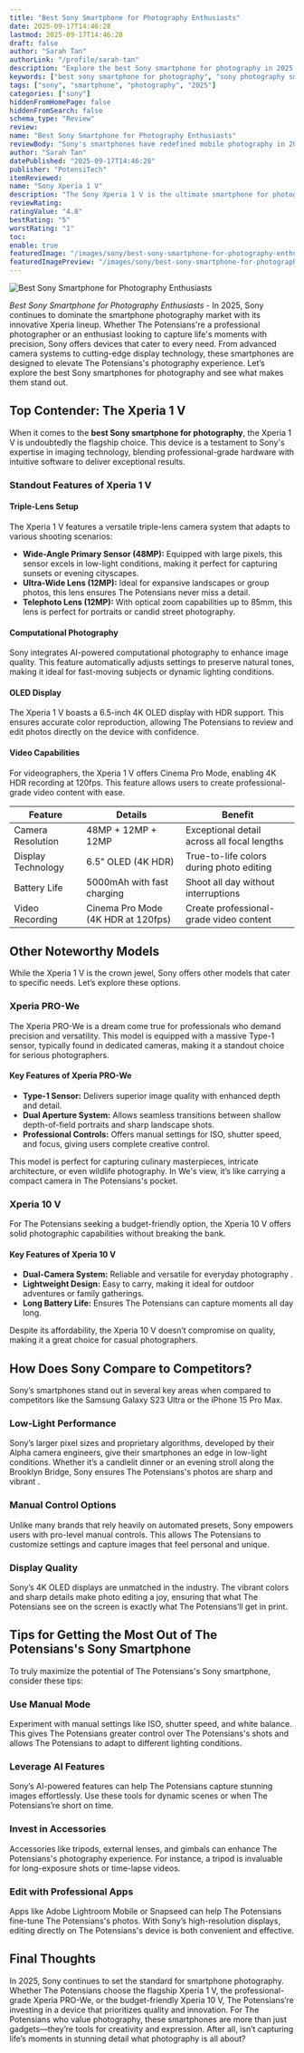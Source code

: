 ```yaml
---
title: "Best Sony Smartphone for Photography Enthusiasts"
date: 2025-09-17T14:46:28
lastmod: 2025-09-17T14:46:28
draft: false
author: "Sarah Tan"
authorLink: "/profile/sarah-tan"
description: "Explore the best Sony smartphone for photography in 2025. Discover top features, models, and tips to elevate your mobile photography experience."
keywords: ["best sony smartphone for photography", "sony photography smartphone 2025", "sony smartphone camera review"]
tags: ["sony", "smartphone", "photography", "2025"]
categories: ["sony"]
hiddenFromHomePage: false
hiddenFromSearch: false
schema_type: "Review"
review:
name: "Best Sony Smartphone for Photography Enthusiasts"
reviewBody: "Sony's smartphones have redefined mobile photography in 2025. With advanced camera technology and intuitive features, these devices are perfect for capturing professional-grade photos and videos."
author: "Sarah Tan"
datePublished: "2025-09-17T14:46:28"
publisher: "PotensiTech"
itemReviewed:
name: "Sony Xperia 1 V"
description: "The Sony Xperia 1 V is the ultimate smartphone for photography enthusiasts, featuring a triple-lens system, AI-powered enhancements, and a 4K OLED display for unparalleled image quality."
reviewRating:
ratingValue: "4.8"
bestRating: "5"
worstRating: "1"
toc:
enable: true
featuredImage: "/images/sony/best-sony-smartphone-for-photography-enthusiasts.jpg"
featuredImagePreview: "/images/sony/best-sony-smartphone-for-photography-enthusiasts.jpg"
---
```


![Best Sony Smartphone for Photography Enthusiasts](/images/sony/best-sony-smartphone-for-photography-enthusiasts.jpg)



*Best Sony Smartphone for Photography Enthusiasts* - In 2025, Sony continues to dominate the smartphone photography market with its innovative Xperia lineup. Whether The Potensians're a professional photographer or an enthusiast looking to capture life's moments with precision, Sony offers devices that cater to every need. From advanced camera systems to cutting-edge display technology, these smartphones are designed to elevate The Potensians's photography experience. Let’s explore the best Sony smartphones for photography and see what makes them stand out.

## Top Contender: The Xperia 1 V

When it comes to the **best Sony smartphone for photography**, the Xperia 1 V is undoubtedly the flagship choice. This device is a testament to Sony's expertise in imaging technology, blending professional-grade hardware with intuitive software to deliver exceptional results.

### Standout Features of Xperia 1 V

#### Triple-Lens Setup

The Xperia 1 V features a versatile triple-lens camera system that adapts to various shooting scenarios:

- **Wide-Angle Primary Sensor (48MP):** Equipped with large pixels, this sensor excels in low-light conditions, making it perfect for capturing sunsets or evening cityscapes.
- **Ultra-Wide Lens (12MP):** Ideal for expansive landscapes or group photos, this lens ensures The Potensians never miss a detail.
- **Telephoto Lens (12MP):** With optical zoom capabilities up to 85mm, this lens is perfect for portraits or candid street photography.

#### Computational Photography

Sony integrates AI-powered computational photography to enhance image quality. This feature automatically adjusts settings to preserve natural tones, making it ideal for fast-moving subjects or dynamic lighting conditions.

#### OLED Display

The Xperia 1 V boasts a 6.5-inch 4K OLED display with HDR support.  This ensures accurate color reproduction, allowing The Potensians to review and edit photos directly on the device with confidence.

#### Video Capabilities

For videographers, the Xperia 1 V offers Cinema Pro Mode, enabling 4K HDR recording at 120fps. This feature allows users to create professional-grade video content with ease.

<div class="table-responsive">
<table class="html-table">
<thead>
<tr>
<th>Feature</th>
<th>Details</th>
<th>Benefit</th>
</tr>
</thead>
<tbody>
<tr>
<td>Camera Resolution</td>
<td>48MP + 12MP + 12MP</td>
<td>Exceptional detail across all focal lengths</td>
</tr>
<tr>
<td>Display Technology</td>
<td>6.5" OLED (4K HDR)</td>
<td>True-to-life colors during photo editing</td>
</tr>
<tr>
<td>Battery Life</td>
<td>5000mAh with fast charging</td>
<td>Shoot all day without interruptions</td>
</tr>
<tr>
<td>Video Recording</td>
<td>Cinema Pro Mode (4K HDR at 120fps)</td>
<td>Create professional-grade video content</td>
</tr>
</tbody>
</table>
</div>

## Other Noteworthy Models

While the Xperia 1 V is the crown jewel, Sony offers other models that cater to specific needs. Let’s explore these options.

### Xperia PRO-We

The Xperia PRO-We is a dream come true for professionals who demand precision and versatility. This model is equipped with a massive Type-1 sensor, typically found in dedicated cameras, making it a standout choice for serious photographers.

#### Key Features of Xperia PRO-We

- __Type-1 Sensor:__ Delivers superior image quality with enhanced depth and detail.
- **Dual Aperture System:** Allows seamless transitions between shallow depth-of-field portraits and sharp landscape shots.
- **Professional Controls:** Offers manual settings for ISO, shutter speed, and focus, giving users complete creative control.

This model is perfect for capturing culinary masterpieces, intricate architecture, or even wildlife photography. In We's view, it’s like carrying a compact camera in The Potensians's pocket.

### Xperia 10 V

For The Potensians seeking a budget-friendly option, the Xperia 10 V offers solid photographic capabilities without breaking the bank.

#### Key Features of Xperia 10 V

- **Dual-Camera System:** Reliable and versatile for everyday photography .
- __Lightweight Design:__ Easy to carry, making it ideal for outdoor adventures or family gatherings.
- **Long Battery Life:** Ensures The Potensians can capture moments all day long.

Despite its affordability, the Xperia 10 V doesn’t compromise on quality, making it a great choice for casual photographers.

## How Does Sony Compare to Competitors?

Sony’s smartphones stand out in several key areas when compared to competitors like the Samsung Galaxy S23 Ultra or the iPhone 15 Pro Max.

### Low-Light Performance

Sony’s larger pixel sizes and proprietary algorithms, developed by their Alpha camera engineers, give their smartphones an edge in low-light conditions. Whether it’s a candlelit dinner or an evening stroll along the Brooklyn Bridge, Sony ensures The Potensians's photos are sharp and vibrant .

### Manual Control Options

Unlike many brands that rely heavily on automated presets, Sony empowers users with pro-level manual controls. This allows The Potensians to customize settings and capture images that feel personal and unique.

### Display Quality

Sony’s 4K OLED displays are unmatched in the industry. The vibrant colors and sharp details make photo editing a joy, ensuring that what The Potensians see on the screen is exactly what The Potensians’ll get in print.

## Tips for Getting the Most Out of The Potensians's Sony Smartphone

To truly maximize the potential of The Potensians's Sony smartphone, consider these tips:

### Use Manual Mode

Experiment with manual settings like ISO, shutter speed, and white balance. This gives The Potensians greater control over The Potensians's shots and allows The Potensians to adapt to different lighting conditions.

### Leverage AI Features

Sony’s AI-powered features can help The Potensians capture stunning images effortlessly. Use these tools for dynamic scenes or when The Potensians’re short on time.

### Invest in Accessories

Accessories like tripods, external lenses, and gimbals can enhance The Potensians's photography experience. For instance, a tripod is invaluable for long-exposure shots or time-lapse videos.

### Edit with Professional Apps

Apps like Adobe Lightroom Mobile or Snapseed can help The Potensians fine-tune The Potensians's photos. With Sony’s high-resolution displays, editing directly on The Potensians's device is both convenient and effective.

## Final Thoughts

In 2025, Sony continues to set the standard for smartphone photography. Whether The Potensians choose the flagship Xperia 1 V, the professional-grade Xperia PRO-We, or the budget-friendly Xperia 10 V, The Potensians’re investing in a device that prioritizes quality and innovation. For The Potensians who value photography, these smartphones are more than just gadgets—they’re tools for creativity and expression. After all, isn’t capturing life’s moments in stunning detail what photography is all about?
